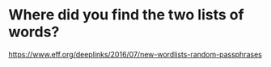 # Where did you find the two lists of words?

<https://www.eff.org/deeplinks/2016/07/new-wordlists-random-passphrases>

